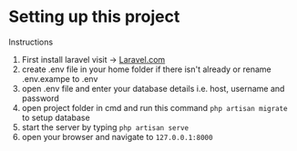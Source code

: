 # Setting up this project

Instructions
1.  First install laravel visit -> <a href="https://laravel.com/docs/5.4#installation">Laravel.com</a>
2.  create .env file in your home folder if there isn't already or rename .env.exampe to .env
3.  open .env file and enter your database details i.e. host, username and password
4.  open project folder in cmd and run this command `php artisan migrate` to setup database
5.  start the server by typing `php artisan serve`
6. open your browser and navigate to `127.0.0.1:8000`
